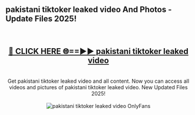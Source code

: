 <h2>pakistani tiktoker leaked video And Photos - Update Files 2025!</h2>
<br>
<div align="center">
<h2><a href="https://betterlinks.top/A2PfLJ" rel="nofollow">🔴 CLICK HERE 🌐==►► pakistani tiktoker leaked video</a></h2>
<br>
Get pakistani tiktoker leaked video and all content. Now you can access all videos and pictures of pakistani tiktoker leaked video. New Updated Files 2025!
<br>
<br>
<a href="https://betterlinks.top/A2PfLJ" rel="nofollow" data-target="animated-image.originalLink"><img src="https://i.imgur.com/dJHk4Zq.gif" alt="pakistani tiktoker leaked video OnlyFans" style="max-width: 100%; display: inline-block;" data-target="animated-image.originalImage"></a>
</div>
<br>